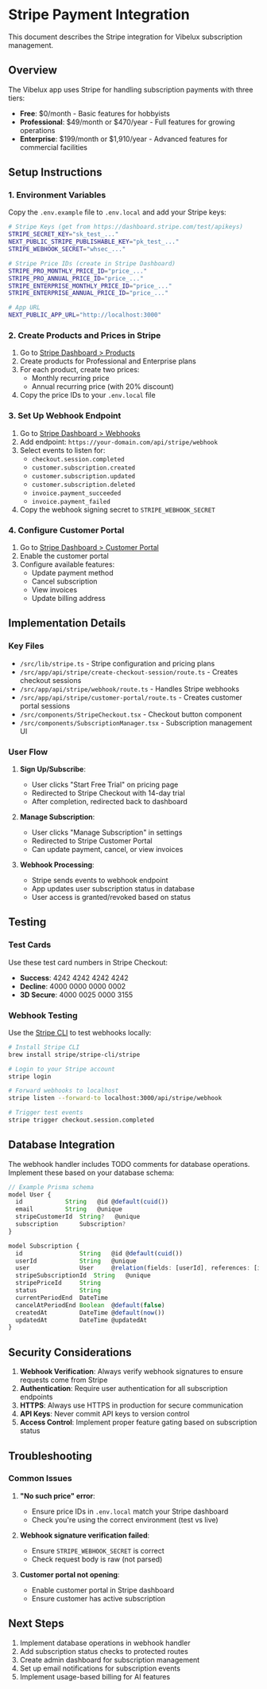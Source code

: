 # Stripe Payment Integration

This document describes the Stripe integration for Vibelux subscription management.

## Overview

The Vibelux app uses Stripe for handling subscription payments with three tiers:
- **Free**: $0/month - Basic features for hobbyists
- **Professional**: $49/month or $470/year - Full features for growing operations
- **Enterprise**: $199/month or $1,910/year - Advanced features for commercial facilities

## Setup Instructions

### 1. Environment Variables

Copy the `.env.example` file to `.env.local` and add your Stripe keys:

```bash
# Stripe Keys (get from https://dashboard.stripe.com/test/apikeys)
STRIPE_SECRET_KEY="sk_test_..."
NEXT_PUBLIC_STRIPE_PUBLISHABLE_KEY="pk_test_..."
STRIPE_WEBHOOK_SECRET="whsec_..."

# Stripe Price IDs (create in Stripe Dashboard)
STRIPE_PRO_MONTHLY_PRICE_ID="price_..."
STRIPE_PRO_ANNUAL_PRICE_ID="price_..."
STRIPE_ENTERPRISE_MONTHLY_PRICE_ID="price_..."
STRIPE_ENTERPRISE_ANNUAL_PRICE_ID="price_..."

# App URL
NEXT_PUBLIC_APP_URL="http://localhost:3000"
```

### 2. Create Products and Prices in Stripe

1. Go to [Stripe Dashboard > Products](https://dashboard.stripe.com/test/products)
2. Create products for Professional and Enterprise plans
3. For each product, create two prices:
   - Monthly recurring price
   - Annual recurring price (with 20% discount)
4. Copy the price IDs to your `.env.local` file

### 3. Set Up Webhook Endpoint

1. Go to [Stripe Dashboard > Webhooks](https://dashboard.stripe.com/test/webhooks)
2. Add endpoint: `https://your-domain.com/api/stripe/webhook`
3. Select events to listen for:
   - `checkout.session.completed`
   - `customer.subscription.created`
   - `customer.subscription.updated`
   - `customer.subscription.deleted`
   - `invoice.payment_succeeded`
   - `invoice.payment_failed`
4. Copy the webhook signing secret to `STRIPE_WEBHOOK_SECRET`

### 4. Configure Customer Portal

1. Go to [Stripe Dashboard > Customer Portal](https://dashboard.stripe.com/test/settings/billing/portal)
2. Enable the customer portal
3. Configure available features:
   - Update payment method
   - Cancel subscription
   - View invoices
   - Update billing address

## Implementation Details

### Key Files

- `/src/lib/stripe.ts` - Stripe configuration and pricing plans
- `/src/app/api/stripe/create-checkout-session/route.ts` - Creates checkout sessions
- `/src/app/api/stripe/webhook/route.ts` - Handles Stripe webhooks
- `/src/app/api/stripe/customer-portal/route.ts` - Creates customer portal sessions
- `/src/components/StripeCheckout.tsx` - Checkout button component
- `/src/components/SubscriptionManager.tsx` - Subscription management UI

### User Flow

1. **Sign Up/Subscribe**:
   - User clicks "Start Free Trial" on pricing page
   - Redirected to Stripe Checkout with 14-day trial
   - After completion, redirected back to dashboard

2. **Manage Subscription**:
   - User clicks "Manage Subscription" in settings
   - Redirected to Stripe Customer Portal
   - Can update payment, cancel, or view invoices

3. **Webhook Processing**:
   - Stripe sends events to webhook endpoint
   - App updates user subscription status in database
   - User access is granted/revoked based on status

## Testing

### Test Cards

Use these test card numbers in Stripe Checkout:

- **Success**: 4242 4242 4242 4242
- **Decline**: 4000 0000 0000 0002
- **3D Secure**: 4000 0025 0000 3155

### Webhook Testing

Use the [Stripe CLI](https://stripe.com/docs/stripe-cli) to test webhooks locally:

```bash
# Install Stripe CLI
brew install stripe/stripe-cli/stripe

# Login to your Stripe account
stripe login

# Forward webhooks to localhost
stripe listen --forward-to localhost:3000/api/stripe/webhook

# Trigger test events
stripe trigger checkout.session.completed
```

## Database Integration

The webhook handler includes TODO comments for database operations. Implement these based on your database schema:

```typescript
// Example Prisma schema
model User {
  id            String   @id @default(cuid())
  email         String   @unique
  stripeCustomerId  String?   @unique
  subscription      Subscription?
}

model Subscription {
  id                String   @id @default(cuid())
  userId            String   @unique
  user              User     @relation(fields: [userId], references: [id])
  stripeSubscriptionId  String   @unique
  stripePriceId     String
  status            String
  currentPeriodEnd  DateTime
  cancelAtPeriodEnd Boolean  @default(false)
  createdAt         DateTime @default(now())
  updatedAt         DateTime @updatedAt
}
```

## Security Considerations

1. **Webhook Verification**: Always verify webhook signatures to ensure requests come from Stripe
2. **Authentication**: Require user authentication for all subscription endpoints
3. **HTTPS**: Always use HTTPS in production for secure communication
4. **API Keys**: Never commit API keys to version control
5. **Access Control**: Implement proper feature gating based on subscription status

## Troubleshooting

### Common Issues

1. **"No such price" error**:
   - Ensure price IDs in `.env.local` match your Stripe dashboard
   - Check you're using the correct environment (test vs live)

2. **Webhook signature verification failed**:
   - Ensure `STRIPE_WEBHOOK_SECRET` is correct
   - Check request body is raw (not parsed)

3. **Customer portal not opening**:
   - Enable customer portal in Stripe dashboard
   - Ensure customer has active subscription

## Next Steps

1. Implement database operations in webhook handler
2. Add subscription status checks to protected routes
3. Create admin dashboard for subscription management
4. Set up email notifications for subscription events
5. Implement usage-based billing for AI features